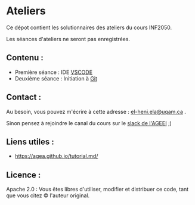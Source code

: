 # Ateliers


Ce dépot contient les solutionnaires des ateliers du cours INF2050.


Les séances d'ateliers ne seront pas enregistrées.

## Contenu :

- Première séance : IDE [VSCODE](./VSCode)
- Deuxième séance : Initiation à [Git](./Git1)

## Contact :


Au besoin, vous pouvez m'écrire à cette adresse : el-heni.ela@uqam.ca .

Sinon pensez à rejoindre le canal du cours sur le [slack de l'AGEEI](https://ageii-uqam.slack.com/) ;)


## Liens utiles :

- https://agea.github.io/tutorial.md/

## Licence :
Apache 2.0 : Vous êtes libres d'utiliser, modifier et distribuer ce code, tant que vous citez &copy; l'auteur original.

